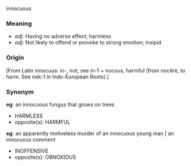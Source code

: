 innocuous
### Meaning
+ _adj_: Having no adverse effect; harmless
+ _adj_: Not likely to offend or provoke to strong emotion; insipid

### Origin

[From Latin innocuus: in-, not; see in-1 + nocuus, harmful (from nocēre, to harm. See nek-1 in Indo-European Roots).]

### Synonym

__eg__: an innocuous fungus that grows on trees

+ HARMLESS
+ opposite(s): HARMFUL

__eg__: an apparently motiveless murder of an innocuous young man | an innocuous comment

+ INOFFENSIVE
+ opposite(s): OBNOXIOUS


